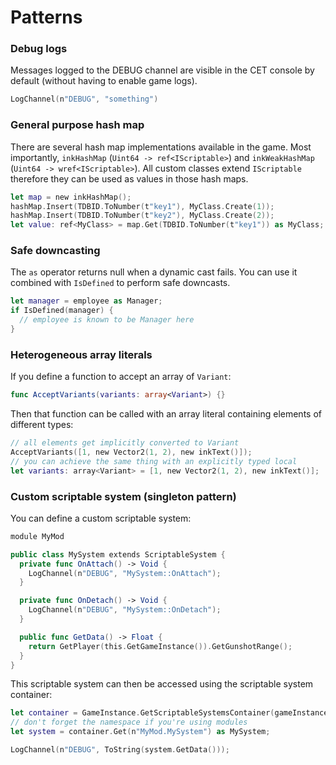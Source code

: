 # Patterns

### Debug logs

Messages logged to the DEBUG channel are visible in the CET console by default (without having to enable game logs).

```swift
LogChannel(n"DEBUG", "something")
```

### General purpose hash map

There are several hash map implementations available in the game. Most importantly, `inkHashMap` (`Uint64 -> ref<IScriptable>`) and `inkWeakHashMap` (`Uint64 -> wref<IScriptable>`). All custom classes extend `IScriptable` therefore they can be used as values in those hash maps.

```swift
let map = new inkHashMap();
hashMap.Insert(TDBID.ToNumber(t"key1"), MyClass.Create(1));
hashMap.Insert(TDBID.ToNumber(t"key2"), MyClass.Create(2));
let value: ref<MyClass> = map.Get(TDBID.ToNumber(t"key1")) as MyClass;
```

### Safe downcasting

The `as` operator returns null when a dynamic cast fails. You can use it combined with `IsDefined` to perform safe downcasts.

```swift
let manager = employee as Manager;
if IsDefined(manager) {
  // employee is known to be Manager here
}
```

### Heterogeneous array literals

If you define a function to accept an array of `Variant`:

```swift
func AcceptVariants(variants: array<Variant>) {}
```

Then that function can be called with an array literal containing elements of different types:

```swift
// all elements get implicitly converted to Variant
AcceptVariants([1, new Vector2(1, 2), new inkText()]);
// you can achieve the same thing with an explicitly typed local
let variants: array<Variant> = [1, new Vector2(1, 2), new inkText()];
```

### Custom scriptable system (singleton pattern)

You can define a custom scriptable system:

```swift
module MyMod

public class MySystem extends ScriptableSystem {
  private func OnAttach() -> Void {
    LogChannel(n"DEBUG", "MySystem::OnAttach");
  }

  private func OnDetach() -> Void {
    LogChannel(n"DEBUG", "MySystem::OnDetach");
  }

  public func GetData() -> Float {
    return GetPlayer(this.GetGameInstance()).GetGunshotRange();
  }
}
```

This scriptable system can then be accessed using the scriptable system container:

```swift
let container = GameInstance.GetScriptableSystemsContainer(gameInstance);
// don't forget the namespace if you're using modules
let system = container.Get(n"MyMod.MySystem") as MySystem;

LogChannel(n"DEBUG", ToString(system.GetData()));
```

